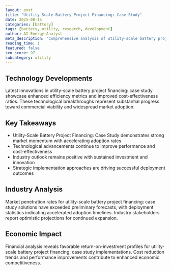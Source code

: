 ```yaml
---
layout: post
title: "Utility-Scale Battery Project Financing: Case Study"
date: 2025-08-15
categories: [battery]
tags: [battery, utility, research, development]
author: AI Energy Analyst
meta_description: "Comprehensive analysis of utility-scale battery project financing: case study covering market trends, technology developments, and industry outlook. Discover key insights and future projections."
reading_time: 1
featured: false
seo_score: 97
subcategory: utility
---
```


## Technology Developments

Latest innovations in utility-scale battery project financing: case study showcase enhanced efficiency metrics and improved cost-effectiveness ratios. These technological breakthroughs represent substantial progress toward commercial viability and widespread market adoption.

## Key Takeaways

- Utility-Scale Battery Project Financing: Case Study demonstrates strong market momentum with accelerating adoption rates
- Technological advancements continue to improve performance and cost-effectiveness
- Industry outlook remains positive with sustained investment and innovation
- Strategic implementation approaches are driving successful deployment outcomes

## Industry Analysis

Market penetration rates for utility-scale battery project financing: case study solutions have exceeded preliminary forecasts, with deployment statistics indicating accelerated adoption timelines. Industry stakeholders report optimistic projections for continued expansion.

## Economic Impact

Financial analysis reveals favorable return-on-investment profiles for utility-scale battery project financing: case study implementations. Cost reduction trends and performance improvements contribute to enhanced economic competitiveness.

